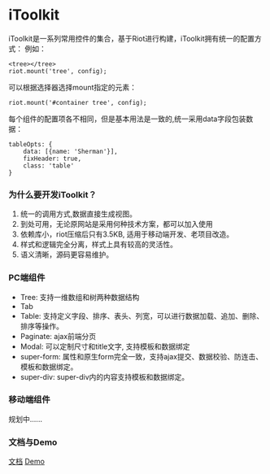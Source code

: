 iToolkit
========

iToolkit是一系列常用控件的集合，基于Riot进行构建，iToolkit拥有统一的配置方式：
例如：

    <tree></tree>
    riot.mount('tree', config);

可以根据选择器选择mount指定的元素：
    
    riot.mount('#container tree', config);

每个组件的配置项各不相同，但是基本用法是一致的,统一采用data字段包装数据：

    tableOpts: {
        data: [{name: 'Sherman'}],
        fixHeader: true,
        class: 'table'
    }

### 为什么要开发iToolkit？
1. 统一的调用方式,数据直接生成视图。
2. 到处可用，无论原网站是采用何种技术方案，都可以加入使用
3. 依赖库小，riot压缩后只有3.5KB, 适用于移动端开发、老项目改造。
4. 样式和逻辑完全分离，样式上具有较高的灵活性。
5. 语义清晰，源码更容易维护。

### PC端组件
- Tree: 支持一维数组和树两种数据结构
- Tab
- Table: 支持定义字段、排序、表头、列宽，可以进行数据加载、追加、删除、排序等操作。
- Paginate: ajax前端分页
- Modal: 可以定制尺寸和title文字, 支持模板和数据绑定
- super-form: 属性和原生form完全一致，支持ajax提交、数据校验、防连击、模板和数据绑定。
- super-div: super-div内的内容支持模板和数据绑定。

### 移动端组件
规划中......

### 文档与Demo
[文档](https://github.com/BE-FE/iToolkit/blob/master/doc.md)
[Demo](http://be-fe.github.io/iToolkit/iToolkit_pc.html)